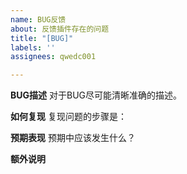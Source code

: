 ```yaml
---
name: BUG反馈
about: 反馈插件存在的问题
title: "[BUG]"
labels: ''
assignees: qwedc001

---
```


**BUG描述**
对于BUG尽可能清晰准确的描述。

**如何复现**
复现问题的步骤是：

**预期表现**
预期中应该发生什么？

**额外说明**
